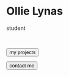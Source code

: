 <!-- no index -->
<style>
h2 {
    font-size: 1.5em;
}
</style>
# Ollie Lynas
student

<br>



<button id = "md_files/portfolio/index.md" class="link" onclick = "window.load_md(this.id);">my projects</button>


<button id = "md_files/about me/links.md" class="link" onclick = "window.load_md(this.id);">contact me</button>
